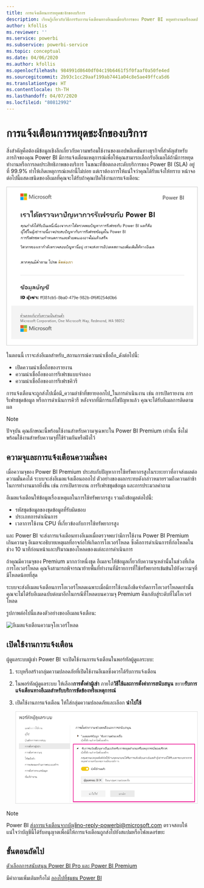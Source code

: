 ```yaml
---
title: การแจ้งเตือนการหยุดชะงักของบริการ
description: เรียนรู้เกี่ยวกับวิธีการรับการแจ้งเตือนทางอีเมลเมื่อบริการของ Power BI หยุดทำงานหรือลดประสิทธิภาพ
author: kfollis
ms.reviewer: ''
ms.service: powerbi
ms.subservice: powerbi-service
ms.topic: conceptual
ms.date: 04/06/2020
ms.author: kfollis
ms.openlocfilehash: 984991d8640df04c19b6461f5f0faaf0a50fe4ed
ms.sourcegitcommit: 2b93c1cc29aaf199ab7441a04c8e5ae49ffca5d6
ms.translationtype: HT
ms.contentlocale: th-TH
ms.lasthandoff: 04/07/2020
ms.locfileid: "80812992"
---
```

# <a name="service-interruption-notifications"></a>การแจ้งเตือนการหยุดชะงักของบริการ

สิ่งสำคัญคือต้องมีข้อมูลเชิงลึกเกี่ยวกับความพร้อมใช้งานของแอปพลิเคชันทางธุรกิจที่สำคัญสำหรับภารกิจของคุณ Power BI มีการแจ้งเตือนเหตุการณ์เพื่อให้คุณสามารถเลือกรับอีเมลได้ถ้ามีการหยุดทำงานหรือการลดประสิทธิภาพของบริการ ในขณะที่ข้อตกลงระดับบริการของ Power BI (SLA) อยู่ที่ 99.9% ทำให้เกิดเหตุการณ์เหล่านี้ไม่บ่อย แต่เราต้องการให้แน่ใจว่าคุณได้รับแจ้งให้ทราบ หน้าจอต่อไปนี้แสดงชนิดของอีเมลที่คุณจะได้รับถ้าคุณเปิดใช้งานการแจ้งเตือน:

![รีเฟรชอีเมลแจ้งเตือน](media/service-interruption-notifications/refresh-notification-email.png)

ในตอนนี้ เราจะส่งอีเมลสำหรับ_สถานการณ์ความน่าเชื่อถือ_ดังต่อไปนี้:

- เปิดความน่าเชื่อถือของรายงาน
- ความน่าเชื่อถือของการรีเฟรชแบบจำลอง
- ความน่าเชื่อถือของการรีเฟรชคิวรี

การแจ้งเตือนจะถูกส่งไปเมื่อมี_ความล่าช้าที่ขยายออกไป_ในการดำเนินงาน เช่น การเปิดรายงาน การรีเฟรชชุดข้อมูล หรือการดำเนินการคิวรี หลังจากที่มีการแก้ไขปัญหาแล้ว คุณจะได้รับอีเมลการติดตามผล

> [!NOTE]
> ปัจจุบัน คุณลักษณะนี้พร้อมใช้งานสำหรับความจุเฉพาะใน Power BI Premium เท่านั้น ซึ่งไม่พร้อมใช้งานสำหรับความจุที่ใช้ร่วมกันหรือฝังไว้

## <a name="capacity-and-reliability-notifications"></a>ความจุและการแจ้งเตือนความมั่นคง

เมื่อความจุของ Power BI Premium ประสบกับปัญหาการใช้ทรัพยากรสูงในระยะยาวที่อาจส่งผลต่อความมั่นคงได้ ระบบจะส่งอีเมลแจ้งเตือนออกไป ตัวอย่างของผลกระทบดังกล่าวหมายรวมถึงความล่าช้าในการทำงานมากยิ่งขึ้น เช่น การเปิดรายงาน การรีเฟรชชุดข้อมูล และการประมวลคำถาม 

อีเมลแจ้งเตือนให้ข้อมูลเรื่องเหตุผลในการใช้ทรัพยากรสูง รวมถึงข้อมูลต่อไปนี้:

* รหัสชุดข้อมูลของชุดข้อมูลที่รับผิดชอบ
* ประเภทการดำเนินการ
* เวลาการใช้งาน CPU ที่เกี่ยวข้องกับการใช้ทรัพยากรสูง

และ Power BI จะส่งการแจ้งเตือนทางอีเมลเมื่อตรวจพบว่ามีการใช้งาน Power BI Premium เกินความจุ อีเมลจะอธิบายเหตุผลที่อาจก่อให้เกิดการโอเวอร์โหลด ซึ่งคือการดำเนินการที่ก่อโหลดในช่วง 10 นาทีก่อนหน้าและปริมาณของโหลดของแต่ละการดำเนินการ 

ถ้าคุณมีความจุของ Premium มากกว่าหนึ่งชุด อีเมลจะให้ข้อมูลเกี่ยวกับความจุเหล่านั้นในช่วงที่เกิดการโอเวอร์โหลด คุณจึงสามารถพิจารณาย้ายพื้นที่ทำงานที่มีรายการที่ใช้ทรัพยากรเข้มข้นไปยังความจุที่มีโหลดน้อยที่สุด

ระบบจะส่งอีเมลแจ้งเตือนการโอเวอร์โหลดเฉพาะเมื่อมีการใช้งานถึงขีดจำกัดการโอเวอร์โหลดเท่านั้น คุณจะไม่ได้รับอีเมลฉบับต่อมาอีกในกรณีที่โหลดบนความจุ Premium คืนกลับสู่ระดับที่ไม่โอเวอร์โหลด

รูปภาพต่อไปนี้แสดงตัวอย่างของอีเมลแจ้งเตือน:


![อีเมลแจ้งเตือนความจุโอเวอร์โหลด](media/service-interruption-notifications/refresh-notification-email-2.png)


## <a name="enable-notifications"></a>เปิดใช้งานการแจ้งเตือน

ผู้ดูแลระบบผู้เช่า Power BI จะเปิดใช้งานการแจ้งเตือนในพอร์ทัลผู้ดูแลระบบ:

1. ระบุหรือสร้างกลุ่มความปลอดภัยที่เปิดใช้งานอีเมลซึ่งควรได้รับการแจ้งเตือน

1. ในพอร์ทัลผู้ดูแลระบบ ให้เลือก**การตั้งค่าผู้เช่า** ภายใต้**วิธีใช้และการตั้งค่าการสนับสนุน** ขยาย**รับการแจ้งเตือนทางอีเมลสำหรับบริการขัดข้องหรือเหตุการณ์**

1. เปิดใช้งานการแจ้งเตือน ให้ใส่กลุ่มความปลอดภัยและเลือก **นำไปใช้**

    ![เปิดใช้งานการแจ้งเตือนบริการ](media/service-interruption-notifications/enable-notifications.png)

> [!NOTE]
> Power BI ส่งการแจ้งเตือนจากบัญชีno-reply-powerbi@microsoft.com ตรวจสอบให้แน่ใจว่าบัญชีนี้ได้รับอนุญาตเพื่อมิให้การแจ้งเตือนถูกส่งไปยังสแปมหรือโฟลเดอร์ขยะ

## <a name="next-steps"></a>ขั้นตอนถัดไป

[ตัวเลือกการสนับสนุน Power BI Pro และ Power BI Premium](service-support-options.md)

มีคำถามเพิ่มเติมหรือไม่ [ลองไปที่ชุมชน Power BI](https://community.powerbi.com/)
